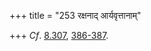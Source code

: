 +++
title = "253 रक्षनाद् आर्यवृत्तानाम्"

+++
*Cf*.
[8.307](/hinduism/book/manusmriti-with-the-commentary-of-medhatithi/d/doc201241.html#comparative-notes),
[386-387](/hinduism/book/manusmriti-with-the-commentary-of-medhatithi/d/doc201320.html#comparative-notes).


